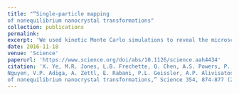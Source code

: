 ```yaml
---
title: "“Single-particle mapping
of nonequilibrium nanocrystal transformations"
collection: publications
permalink: 
excerpt: 'We used kinetic Monte Carlo simulations to reveal the microscopic mechanisms of nanocrystal etching.'
date: 2016-11-18
venue: 'Science'
paperurl: 'https://www.science.org/doi/abs/10.1126/science.aah4434'
citation: 'X. Ye, M.R. Jones, L.B. Frechette, Q. Chen, A.S. Powers, P. Ericus, G. Dunn, G.M. Rotskoff, S.C.
Nguyen, V.P. Adiga, A. Zettl, E. Rabani, P.L. Geissler, A.P. Alivisatos, “Single-particle mapping
of nonequilibrium nanocrystal transformations,” Science 354, 874-877 (2016)'
---
```

